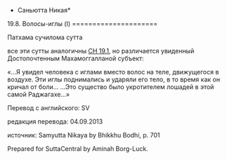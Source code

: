 * Саньютта Никая*

19\.8\. Волосы\-иглы \(I\)
\=\=\=\=\=\=\=\=\=\=\=\=\=\=\=\=\=\=\=\=\=

Патхама сучилома сутта

все эти сутты аналогичны [СН 19\.1](/sn19\.1/ru/sv), но различается увиденный Достопочтенным Махамоггалланой субъект:

«…Я увидел человека с иглами вместо волос на теле, движущегося в воздухе\. Эти иглы поднимались и ударяли его тело, в то время как он кричал от боли… …Это существо было укротителем лошадей в этой самой Раджагахе…»

Перевод с английского: SV

редакция перевода: 04\.09\.2013

источник: Samyutta Nikaya by Bhikkhu Bodhi, p\. 701

Prepared for SuttaCentral by Aminah Borg\-Luck\.